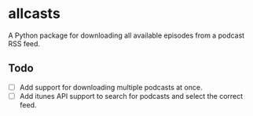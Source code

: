 # allcasts

A Python package for downloading all available episodes from a podcast RSS feed.

## Todo

- [ ] Add support for downloading multiple podcasts at once.
- [ ] Add itunes API support to search for podcasts and select the correct feed.
